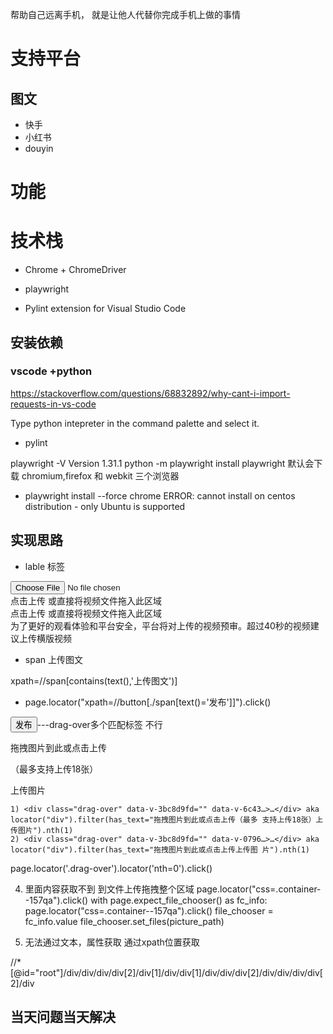帮助自己远离手机，
就是让他人代替你完成手机上做的事情

# 支持平台

## 图文
- 快手
- 小红书
- douyin

# 功能

# 技术栈

- Chrome + ChromeDriver
- playwright

- Pylint extension for Visual Studio Code


## 安装依赖

### vscode +python 
  https://stackoverflow.com/questions/68832892/why-cant-i-import-requests-in-vs-code

 Type python intepreter in the command palette and select it.

 - pylint


playwright -V
Version 1.31.1
python -m playwright install
playwright 默认会下载 chromium,firefox 和 webkit 三个浏览器

- playwright install --force chrome
ERROR: cannot install on centos distribution - only Ubuntu is supported



## 实现思路 


- lable 标签
<label class="upload-btn--9eZLd button--1pFK2">
  <input class="upload-btn-input--1NeEX" type="file" name="upload-btn" accept="video/mp4,video/x-m4v,video/*">
  </path></svg><div class="desc--1V2R7"><span class="btn--3RthP">点击上传 </span>或直接将视频文件拖入此区域</div><div class="desc--1V2R7"><span class="btn--3RthP">点击上传 </span>或直接将视频文件拖入此区域</div><div class="info-desc--3I4Id">为了更好的观看体验和平台安全，平台将对上传的视频预审。超过40秒的视频建议上传横版视频</div></div>
</label>

-  span
<span class="title" data-v-2e9dc210="">上传图文</span>

xpath=//span[contains(text(),'上传图文')]


- page.locator("xpath=//button[./span[text()='发布']]").click()

<button class="css-k3hpu2 css-osq2ks dyn publishBtn red" data-v-204325b9="">
<!----><!----><span class="btn-content">发布</span><!----></button

 ---drag-over多个匹配标签 不行
<div class="drag-over" data-v-3bc8d9fd="" data-v-6c433b79=""
<input class="upload-input" type="file" multiple="" accept=".jpg,.jpeg,.png,.webp" data-v-6c433b79="" data-v-3bc8d9fd-s="">
<div class="wrapper" data-v-6c433b79="" data-v-3bc8d9fd-s=""><span class="icon" data-v-6c433b79="" data-v-3bc8d9fd-s="">
</span><p data-v-6c433b79="" data-v-3bc8d9fd-s="">拖拽图片到此或点击上传</p>
<p class="info" data-v-6c433b79="" data-v-3bc8d9fd-s="">（最多支持上传18张）</p>
<div class="btn red" data-v-6c433b79="" data-v-3bc8d9fd-s="">上传图片</div>
</div>
</div>

    1) <div class="drag-over" data-v-3bc8d9fd="" data-v-6c43…>…</div> aka locator("div").filter(has_text="拖拽图片到此或点击上传（最多 支持上传18张）上传图片").nth(1)
    2) <div class="drag-over" data-v-3bc8d9fd="" data-v-0796…>…</div> aka locator("div").filter(has_text="拖拽图片到此或点击上传上传图 片").nth(1)
  
 page.locator('.drag-over').locator('nth=0').click()

4. 里面内容获取不到 到文件上传拖拽整个区域
   page.locator("css=.container--157qa").click()
    with page.expect_file_chooser() as fc_info:
            page.locator("css=.container--157qa").click()
            file_chooser = fc_info.value
            file_chooser.set_files(picture_path)

5. 无法通过文本，属性获取 通过xpath位置获取 

<div class="zone-container editor-kit-container editor editor-comp-publish notranslate chrome window chrome88" data-zone-id="0" data-zone-container="*" data-slate-editor="true" contenteditable="true" spellcheck="false" style="height: 97px;" data-placeholder="添加作品描述...">

//*[@id="root"]/div/div/div/div[2]/div[1]/div/div[1]/div/div/div[2]/div/div/div/div[2]/div



## 当天问题当天解决







